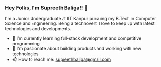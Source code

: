 ### Hey Folks, I'm Supreeth Baliga!! 👋

<!--
**SupreethBaliga/SupreethBaliga** is a ✨ _special_ ✨ repository because its `README.md` (this file) appears on your GitHub profile.-->

I'm a Junior Undergraduate at IIT Kanpur pursuing my B.Tech in Computer Science and Engineering. Being a technovert, I love to keep up with latest technologies and developments.
- 🌱 I’m currently learning full-stack development and competitive programming
- 💬 I'm passionate about building products and working with new technologies
- 📫 How to reach me: <supreethbaliga@gmail.com>
